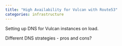 ```yaml
---
title: "High Availability for Vulcan with Route53"
categories: infrastructure
---
```


Setting up DNS for Vulcan instances on load.

Different DNS strategies - pros and cons?
